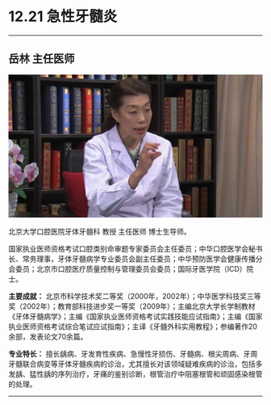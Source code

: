 # 12.21 急性牙髓炎

---

## 岳林 主任医师

![1683115475208](image/c12_021/1683115475208.png)

北京大学口腔医院牙体牙髓科 教授 主任医师 博士生导师。

国家执业医师资格考试口腔类别命审题专家委员会主任委员；中华口腔医学会秘书长、常务理事，牙体牙髓病学专业委员会副主任委员；中华预防医学会健康传播分会委员；北京市口腔医疗质量控制与管理委员会委员；国际牙医学院（ICD）院士。


**主要成就：** 北京市科学技术奖二等奖（2000年，2002年）；中华医学科技奖三等奖（2002年）；教育部科技进步奖一等奖（2009年）；主编北京大学长学制教材《牙体牙髓病学》；主编《国家执业医师资格考试实践技能应试指南》；主编《国家执业医师资格考试综合笔试应试指南》；主译《牙髓外科实用教程》；参编著作20余部，发表论文70余篇。


**专业特长：** 擅长龋病、牙发育性疾病、急慢性牙损伤、牙髓病、根尖周病、牙周牙髓联合病变等牙体牙髓疾病的诊治，尤其擅长对该领域疑难疾病的诊治，包括多发龋、猛性龋的序列治疗，牙痛的鉴别诊断，根管治疗中阻塞根管和顽固感染根管的处理。

---
